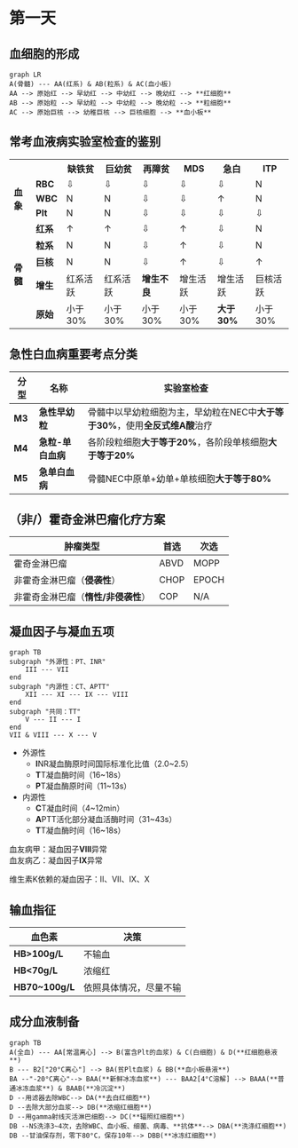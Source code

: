 # 第一天

## 血细胞的形成

```mermaid
graph LR
A(骨髓) --- AA(红系) & AB(粒系) & AC(血小板)
AA --> 原始红 --> 早幼红 --> 中幼红 --> 晚幼红 --> **红细胞**
AB --> 原始粒 --> 早幼粒 --> 中幼粒 --> 晚幼粒 --> **粒细胞**
AC --> 原始巨核 --> 幼稚巨核 --> 巨核细胞 --> **血小板**
```

## 常考血液病实验室检查的鉴别

<table>
    <tr>
        <th></th>
        <th></th>
        <th>缺铁贫</th>
        <th>巨幼贫</th>
        <th>再障贫</th>
        <th>MDS</th>
        <th>急白</th>
        <th>ITP</th>
    </tr>
    <tr>
        <td rowspan="3"><strong>血象</strong></td>
        <td><strong>RBC</strong></td>
        <td>⇩</td>
        <td>⇩</td>
        <td>⇩</td>
        <td>⇩</td>
        <td>⇩</td>
        <td>N</td>
    </tr>
    <tr>
        <td><strong>WBC</strong></td>
        <td>N</td>
        <td>N</td>
        <td>⇩</td>
        <td>⇩</td>
        <td>↑</td>
        <td>N</td>
    </tr>
    <tr>
        <td><strong>Plt</strong></td>
        <td>N</td>
        <td>N</td>
        <td>⇩</td>
        <td>⇩</td>
        <td>⇩</td>
        <td>⇩</td>
    </tr>
    <tr>
        <td rowspan="5"><strong>骨髓</strong></td>
        <td><strong>红系</strong></td>
        <td>↑</td>
        <td>↑</td>
        <td>⇩</td>
        <td>↑</td>
        <td>⇩</td>
        <td>N</td>
    </tr>
    <tr>
        <td><strong>粒系</strong></td>
        <td>N</td>
        <td>N</td>
        <td>⇩</td>
        <td>↑</td>
        <td>⇩</td>
        <td>N</td>
    </tr>
    <tr>
        <td><strong>巨核</strong></td>
        <td>N</td>
        <td>N</td>
        <td>⇩</td>
        <td>↑</td>
        <td>⇩</td>
        <td>↑</td>
    </tr>
    <tr>
        <td><strong>增生</strong></td>
        <td>红系活跃</td>
        <td>红系活跃</td>
        <td><strong>增生不良</strong></td>
        <td>增生活跃</td>
        <td>增生活跃</td>
        <td>巨核活跃</td>
    </tr>
    <tr>
        <td><strong>原始</strong></td>
        <td>小于30%</td>
        <td>小于30%</td>
        <td>小于30%</td>
        <td>小于30%</td>
        <td><strong>大于30%</strong></td>
        <td>小于30%</td>
    </tr>
</table>

## 急性白血病重要考点分类

分型|名称|实验室检查
--|--|--
**M3**|**急性早幼粒**|骨髓中以早幼粒细胞为主，早幼粒在NEC中**大于等于30%**，使用**全反式维A酸**治疗
**M4**|**急粒-单白血病**|各阶段粒细胞**大于等于20%**，各阶段单核细胞**大于等于20%**
**M5**|**急单白血病**|骨髓NEC中原单+幼单+单核细胞**大于等于80%**

## （非/）霍奇金淋巴瘤化疗方案

肿瘤类型|首选|次选
--|--|--
霍奇金淋巴瘤|ABVD|MOPP
非霍奇金淋巴瘤（**侵袭性**）|CHOP|EPOCH
非霍奇金淋巴瘤（**惰性/非侵袭性**）|COP|N/A

## 凝血因子与凝血五项

```mermaid
graph TB
subgraph "外源性：PT、INR"
    III --- VII
end
subgraph "内源性：CT、APTT"
    XII --- XI --- IX --- VIII
end
subgraph "共同：TT"
    V --- II --- I
end
VII & VIII --- X --- V
```

- 外源性
  - **I**NR凝血酶原时间国际标准化比值（2.0~2.5）
  - **T**T凝血酶时间（16~18s）
  - **P**T凝血酶原时间（11~13s）
- 内源性
  - **C**T凝血时间（4~12min）
  - **A**PTT活化部分凝血活酶时间（31~43s）
  - **T**T凝血酶时间（16~18s）

血友病甲：凝血因子**VIII**异常  
血友病乙：凝血因子**IX**异常

维生素K依赖的凝血因子：II、VII、IX、X

## 输血指征

血色素|决策
--|--
**HB>100g/L**|不输血
**HB<70g/L**|浓缩红
**HB70~100g/L**|依照具体情况，尽量不输

## 成分血液制备

```mermaid
graph TB
A(全血) --- AA[常温离心] --> B(富含Plt的血浆) & C(白细胞) & D(**红细胞悬液**)
B --- B2["20°C离心"] --> BA(贫Plt血浆) & BB(**血小板悬液**)
BA --"-20°C离心"--> BAA(**新鲜冰冻血浆**) --- BAA2[4°C溶解] --> BAAA(**普通冰冻血浆**) & BAAB(**冷沉淀**)
D --用滤器去除WBC--> DA(**去白红细胞**)
D --去除大部分血浆--> DB(**浓缩红细胞**)
D --用gamma射线灭活淋巴细胞--> DC(**辐照红细胞**)
DB --NS洗涤3~4次，去除WBC、血小板、细菌、病毒、**抗体**--> DBA(**洗涤红细胞**)
DB --甘油保存剂，零下80°C，保存10年--> DBB(**冰冻红细胞**)
```
